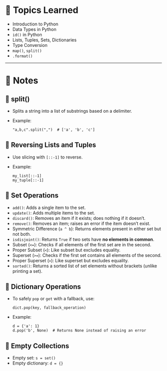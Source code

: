 # 📘 Topics Learned

- Introduction to Python
- Data Types in Python
- `id()` in Python
- Lists, Tuples, Sets, Dictionaries
- Type Conversion
- `map()`, `split()`
- `.format()`

---

# 🧠 Notes

## 🔹 split()

- Splits a string into a list of substrings based on a delimiter.
- Example:
  
  ```
  "a,b,c".split(",")  # ['a', 'b', 'c']

## 🔹 Reversing Lists and Tuples

* Use slicing with `[::-1]` to reverse.
* Example:

  ```
  my_list[::-1]
  my_tuple[::-1]
  ```

## 🔹 Set Operations

* `add()`: Adds a single item to the set.
* `update()`: Adds multiple items to the set.
* `discard()`: Removes an item if it exists; does nothing if it doesn’t.
* `remove()`: Removes an item; raises an error if the item doesn’t exist.
* Symmetric Difference (`a ^ b`): Returns elements present in either set but not both.
* `isdisjoint()`: Returns `True` if two sets have **no elements in common**.
* Subset (`<=`): Checks if all elements of the first set are in the second.
* Proper Subset (`<`): Like subset but excludes equality.
* Superset (`>=`): Checks if the first set contains all elements of the second.
* Proper Superset (`>`): Like superset but excludes equality.
* `sorted()`: Returns a sorted list of set elements without brackets (unlike printing a set).

## 🔹 Dictionary Operations

* To safely `pop` or `get` with a fallback, use:

  ```
  dict.pop(key, fallback_operation)
  ```
* Example:

  ```
  d = {'a': 1}
  d.pop('b', None)  # Returns None instead of raising an error
  ```

## 🔹 Empty Collections

* Empty set: `s = set()`
* Empty dictionary: `d = {}`
